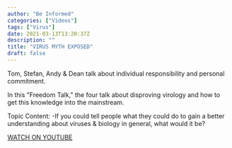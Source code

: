 ```yaml
---
author: "Be Informed"
categories: ["Videos"]
tags: ["Virus"]
date: 2021-03-13T13:20:37Z
description: ""
title: "VIRUS MYTH EXPOSED"
draft: false
---
```


Tom, Stefan, Andy & Dean talk about individual responsibility and personal commitment.  

In this "Freedom Talk," the four talk about disproving virology and how to get this knowledge into the mainstream.  

Topic Content:
 -If you could tell people what they could do to gain a better understanding about viruses & biology in general, what would it be?  

[WATCH ON YOUTUBE](https://youtu.be/CZTNDzQ8deQ)